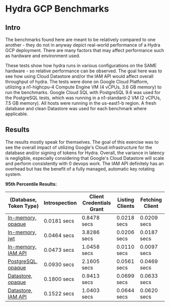 # Hydra GCP Benchmarks

## Intro

The benchmarks found here are meant to be relatively compared to one another - they do not in anyway depict real-world
performance of a Hydra GCP deployment. There are many factors that may affect performance such as hardware and environment
used.

These tests show how hydra runs in various configurations on the SAME hardware - so relative performance can be observed.
The goal here was to see how using Cloud Datastore and/or the IAM API would affect overall throughput of hydra. The
tests were done on Google Cloud Platform, utilizing a n1-highcpu-4 Compute Engine VM (4 vCPUs, 3.6 GB memory) to run the
benchmarks. Google Cloud SQL with PostgreSQL 9.6 was used for the PostgreSQL tests, which was running in a n1-standard-2
VM (2 vCPUs, 7.5 GB memory). All hosts were running in the us-east1-b region. A fresh database and clean Datastore was
used for each benchmark where applicable.

## Results

The results mostly speak for themselves. The goal of this exercise was to see the overall impact of utilizing Google's
Cloud infrastructure for the database and/or signing of tokens for Hydra. Overall, the variance in latency is negligible,
especially considering that Google's Cloud Datastore will scale and perform consistently with 0 devops work. The IAM API
definitely has an overhead but has the benefit of a fully managed, automatic key rotating system.

**95th Percentile Results:**

| (Database, Token Type)                                                                                | Introspection | Client Credentials Grant | Listing Clients | Fetching Client |
| ----------------------------------------------------------------------------------------------------- | ------------- | ------------------------ | --------------- | --------------- |
| [In-memory, opaque](https://github.com/someone1/hydra-gcp/tree/master/benchmarks/memory-opaque.md)    | 0.0181 secs   | 0.8478 secs              | 0.0218 secs     | 0.0209 secs     |
| [In-memory, jwt](https://github.com/someone1/hydra-gcp/tree/master/benchmarks/memory-jwt.md)          | 0.0464 secs   | 3.8286 secs              | 0.0206 secs     | 0.0187 secs     |
| [In-memory, IAM API](https://github.com/someone1/hydra-gcp/tree/master/benchmarks/memory-iam.md)      | 0.0473 secs   | 1.0458 secs              | 0.0110 secs     | 0.0097 secs     |
| [PostgreSQL, opaque](https://github.com/someone1/hydra-gcp/tree/master/benchmarks/postgres-opaque.md) | 0.0930 secs   | 2.1605 secs              | 0.0561 secs     | 0.0469 secs     |
| [Datastore, opaque](https://github.com/someone1/hydra-gcp/tree/master/benchmarks/datastore-opaque.md) | 0.1800 secs   | 0.9413 secs              | 0.0699 secs     | 0.0633 secs     |
| [Datastore, IAM API](https://github.com/someone1/hydra-gcp/tree/master/benchmarks/datastore-iam.md)   | 0.1522 secs   | 1.0403 secs              | 0.0644 secs     | 0.0620 secs     |

